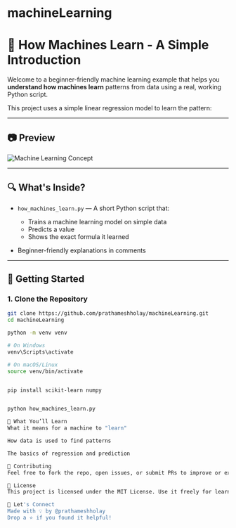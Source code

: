 # machineLearning
# 🧠 How Machines Learn - A Simple Introduction

Welcome to a beginner-friendly machine learning example that helps you **understand how machines learn** patterns from data using a real, working Python script.

This project uses a simple linear regression model to learn the pattern:


---

## 📷 Preview

![Machine Learning Concept](your_image.png)

---

## 🔍 What's Inside?

- `how_machines_learn.py` — A short Python script that:
  - Trains a machine learning model on simple data
  - Predicts a value
  - Shows the exact formula it learned

- Beginner-friendly explanations in comments

---

## 🚀 Getting Started

### 1. Clone the Repository

```bash
git clone https://github.com/prathameshholay/machineLearning.git
cd machineLearning

python -m venv venv

# On Windows
venv\Scripts\activate

# On macOS/Linux
source venv/bin/activate


pip install scikit-learn numpy


python how_machines_learn.py

🧠 What You’ll Learn
What it means for a machine to "learn"

How data is used to find patterns

The basics of regression and prediction

🤝 Contributing
Feel free to fork the repo, open issues, or submit PRs to improve or expand the project!

📜 License
This project is licensed under the MIT License. Use it freely for learning and teaching.

💬 Let's Connect
Made with 💡 by @prathameshholay
Drop a ⭐️ if you found it helpful!